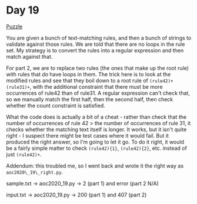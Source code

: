 # Day 19

[Puzzle](https://adventofcode.com/2020/day/19)

You are given a bunch of text-matching rules, and then a bunch of strings to
validate against those rules. We are told that there are no loops in the rule
set. My strategy is to convert the rules into a regular expression and then
match against that.

For part 2, we are to replace two rules (the ones that make up the root rule)
with rules that *do* have loops in them. The trick here is to look at the
modified rules and see that they boil down to a root rule of
`(rule42)+(rule31)+`, with the additional constraint that there must be more
occurrences of rule42 than of rule31. A regular expression can't check that,
so we manually match the first half, then the second half, then check whether
the count constraint is satisfied.

What the code does is actually a bit of a cheat - rather than check that
the number of occurrences of rule 42 > the number of occurrences of rule 31,
it checks whether the matching text itself is longer. It works, but it isn't
quite right - I suspect there might be test cases where it would fail. But
it produced the right answer, so I'm going to let it go. To do it right, it
would be a fairly simple matter to check `(rule42){1}`, `(rule42){2}`, etc.
instead of just `(rule42)+`.

Addendum: this troubled me, so I went back and wrote it the right way as
`aoc2020\_19\_right.py`.

sample.txt -> aoc2020\_19.py -> 2 (part 1) and error (part 2 N/A)

input.txt -> aoc2020\_19.py -> 200 (part 1) and 407 (part 2)


